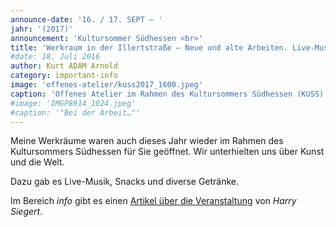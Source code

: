 ```yaml
---
announce-date: '16. / 17. SEPT – '
jahr: '(2017)'
announcement: 'Kultursommer Südhessen <br>'
title: 'Werkraum in der Illertstraße – Neue und alte Arbeiten. Live-Musik.'
#date: 18. Juli 2016
author: Kurt ADAM Arnold
category: important-info
image: 'offenes-atelier/kuss2017_1600.jpeg'
caption: 'Offenes Atelier im Rahmen des Kultursommers Südhessen (KUSS) vom September 2017'
#image: 'IMGP8914_1024.jpeg'
#caption: '"Bei der Arbeit…"'
---
```


Meine Werkräume waren auch dieses Jahr wieder im Rahmen des Kultursommers Südhessen für Sie geöffnet. Wir unterhielten uns über Kunst und die Welt.

Dazu gab es Live-Musik, Snacks und diverse Getränke.

Im Bereich _info_ gibt es einen <a class="inlinelink" href="info.html#kuss2017">Artikel über die Veranstaltung</a> von _Harry Siegert_.
